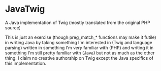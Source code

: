 # JavaTwig
A Java implementation of Twig (mostly translated from the original PHP source)

This is just an exercise (though preg_match_* functions may make it futile) in writing Java by taking something I'm interested in (Twig and language parsing) written in something I'm _*very*_ familiar with (PHP) and writing it in something I'm still pretty familiar with (Java) but not as much as the other thing. I claim no creative authorship on Twig except the Java specifics of this implementation.
